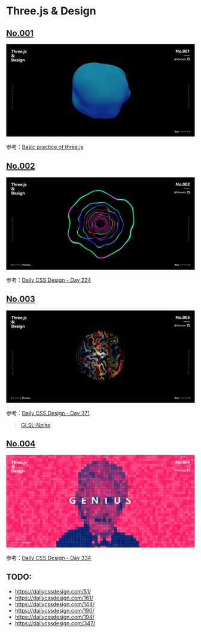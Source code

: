 # Three.js & Design

## [No.001](./src/views/no001/index.ts)

![poster no.001](./assets/images/no001.jpg)

参考：[Basic practice of three.js](https://codepen.io/tksiiii/pen/jwdvGG)

## [No.002](./src/views/no002/index.ts)

![poster no.002](./assets/images/no002.jpg)

参考：[Daily CSS Design - Day 224](https://dailycssdesign.com/224/)

## [No.003](./src/views/no003/index.ts)

![poster no.003](./assets/images/no003.jpg)

参考：[Daily CSS Design - Day 371](https://dailycssdesign.com/371/)

> [GLSL-Noise](https://gist.github.com/patriciogonzalezvivo/670c22f3966e662d2f83)

## [No.004](./src/views/no004/index.ts)

![poster no.004](./assets/images/no004.jpg)

参考：[Daily CSS Design - Day 334](https://dailycssdesign.com/334/)

## TODO:
- https://dailycssdesign.com/51/
- https://dailycssdesign.com/161/
- https://dailycssdesign.com/144/
- https://dailycssdesign.com/190/
- https://dailycssdesign.com/194/
- https://dailycssdesign.com/347/